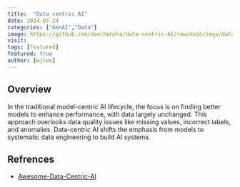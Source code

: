```yaml
---
title:  "Data centric AI"
date: 2024-07-24
categories: ["GenAI","Data"]
image: https://github.com/daochenzha/data-centric-AI/raw/main/imgs/data-centric.png
visit:
tags: [featured]
featured: true
author: [wjlee]
---
```


## Overview

In the traditional model-centric AI lifecycle, the focus is on finding better models to enhance performance, with data largely unchanged. This approach overlooks data quality issues like missing values, incorrect labels, and anomalies. Data-centric AI shifts the emphasis from models to systematic data engineering to build AI systems.

## Refrences
* [Awesome-Data-Centric-AI](https://github.com/daochenzha/data-centric-AI)